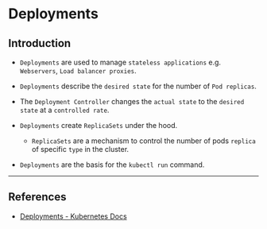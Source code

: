 # Deployments

## Introduction

* `Deployments` are used to manage `stateless applications` e.g. `Webservers`, `Load balancer proxies`.

* `Deployments` describe the `desired state` for the number of `Pod replicas`.

* The `Deployment Controller` changes the `actual state` to the `desired state` at a `controlled rate`. 

* `Deployments` create `ReplicaSets` under the hood.

    * `ReplicaSets` are a mechanism to control the number of pods `replica` of specific `type` in the cluster.

* `Deployments` are the basis for the `kubectl run` command. 

---

## References

* [Deployments - Kubernetes Docs](https://kubernetes.io/docs/concepts/workloads/controllers/deployment/)
